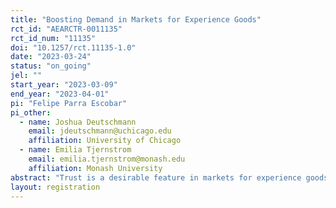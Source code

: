```yaml
---
title: "Boosting Demand in Markets for Experience Goods"
rct_id: "AEARCTR-0011135"
rct_id_num: "11135"
doi: "10.1257/rct.11135-1.0"
date: "2023-03-24"
status: "on_going"
jel: ""
start_year: "2023-03-09"
end_year: "2023-04-01"
pi: "Felipe Parra Escobar"
pi_other:
  - name: Joshua Deutschmann
    email: jdeutschmann@uchicago.edu
    affiliation: University of Chicago
  - name: Emilia Tjernstrom
    email: emilia.tjernstrom@monash.edu
    affiliation: Monash University
abstract: "Trust is a desirable feature in markets for experience goods as it induces demand. Therefore, if consumers believe it is very unlikely to find sellers that offer high-quality goods, this type of markets may break down. Consequently, a change in consumer beliefs can boost demand for experience goods. In this paper, we experimentally test if a shock to consumer beliefs, namely the entry of a quality-conscious seller into the market, can boost demand for an experience good. We conduct a lab-in-the-field experiment with farmers in Western Kenya, where we recreate an agricultural input market. Specifically, participants choose between two types of goods: one with fixed quality and another one with varying quality, which is unknown ex-ante. Some randomly selected respondents also have the chance to select the varying-quality good from two types of distributions, which respondents partially know. One of those quality distributions, which represents the quality-conscious entrant seller, has a smaller mean and variance than the incumbent distribution. Additionally, we elicit respondents' beliefs about the quality distributions to test whether the effect of entry on demand depends on consumer beliefs rather than the true quality distribution of the experience good in the market. Finally, we elicit participants willingness-to-pay for the different goods offered throughout the game to observe if their valuation varies depending on the quality distribution they face."
layout: registration
---
```


